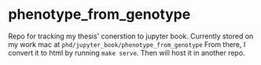 # phenotype_from_genotype
Repo for tracking my thesis' conerstion to jupyter book.
Currently stored on my work mac at `phd/jupyter_book/phenotype_from_genotype`
From there, I convert it to html by running `make serve`. Then will host it in another repo.
